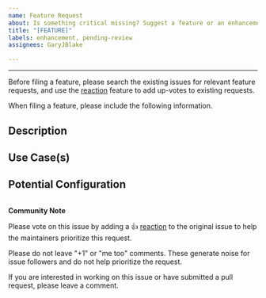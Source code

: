 ```yaml
---
name: Feature Request
about: Is something critical missing? Suggest a feature or an enhancement.
title: "[FEATURE]"
labels: enhancement, pending-review
assignees: GaryJBlake

---
```


---
Before filing a feature, please search the existing issues for relevant feature requests, and use the [reaction](https://blog.github.com/2016-03-10-add-reactions-to-pull-requests-issues-and-comments/) feature to add up-votes to existing requests.

When filing a feature, please include the following information. 

<!--
    Any example text in this template may be deleted.
-->

## Description

<!--
A written overview of the feature.
-->

## Use Case(s)

<!--
Any relevant use-cases that you see.
-->

## Potential Configuration

```
```

**Community Note**

Please vote on this issue by adding a 👍 [reaction](https://blog.github.com/2016-03-10-add-reactions-to-pull-requests-issues-and-comments/) to the original issue to help the maintainers prioritize this request.

Please do not leave "+1" or "me too" comments. These generate noise for issue followers and do not help prioritize the request.

If you are interested in working on this issue or have submitted a pull request, please leave a comment.
